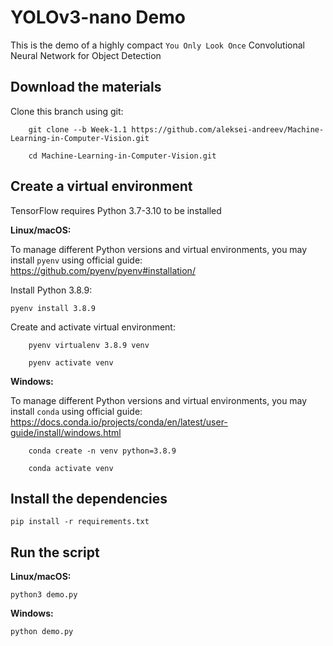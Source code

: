 # YOLOv3-nano Demo

This is the demo of a highly compact `You Only Look Once` Convolutional Neural Network for Object Detection

## Download the materials

Clone this branch using git:

```
	git clone --b Week-1.1 https://github.com/aleksei-andreev/Machine-Learning-in-Computer-Vision.git

	cd Machine-Learning-in-Computer-Vision.git
```

## Create a virtual environment

TensorFlow requires Python 3.7-3.10 to be installed

**Linux/macOS:**

To manage different Python versions and virtual environments, you may install `pyenv` using official guide: https://github.com/pyenv/pyenv#installation/

Install Python 3.8.9:

`pyenv install 3.8.9`

Create and activate virtual environment:

```
	pyenv virtualenv 3.8.9 venv

	pyenv activate venv

```

**Windows:**

To manage different Python versions and virtual environments, you may install `conda` using official guide: https://docs.conda.io/projects/conda/en/latest/user-guide/install/windows.html

```
	conda create -n venv python=3.8.9
	
	conda activate venv
```

## Install the dependencies

`pip install -r requirements.txt`

## Run the script

**Linux/macOS:**

`python3 demo.py`

**Windows:**

`python demo.py`
